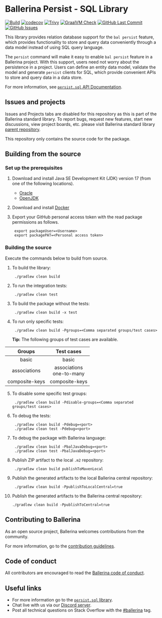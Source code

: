 Ballerina Persist - SQL Library
===================

[![Build](https://github.com/ballerina-platform/module-ballerinax-persist.sql/actions/workflows/build-timestamped-master.yml/badge.svg)](https://github.com/ballerina-platform/module-ballerinax-persist.sql/actions/workflows/build-timestamped-master.yml)
[![codecov](https://codecov.io/gh/ballerina-platform/module-ballerinax-persist.sql/branch/main/graph/badge.svg)](https://codecov.io/gh/ballerina-platform/module-ballerinax-persist.sql)
[![Trivy](https://github.com/ballerina-platform/module-ballerinax-persist.sql/actions/workflows/trivy-scan.yml/badge.svg)](https://github.com/ballerina-platform/module-ballerinax-persist.sql/actions/workflows/trivy-scan.yml)
[![GraalVM Check](https://github.com/ballerina-platform/module-ballerinax-persist.sql/actions/workflows/build-with-bal-test-graalvm.yml/badge.svg)](https://github.com/ballerina-platform/module-ballerinax-persist.sql/actions/workflows/build-with-bal-test-graalvm.yml)
[![GitHub Last Commit](https://img.shields.io/github/last-commit/ballerina-platform/module-ballerinax-persist.sql.svg)](https://github.com/ballerina-platform/module-ballerinax-persist.sql/commits/main)
[![GitHub Issues](https://img.shields.io/github/issues/ballerina-platform/ballerina-standard-library/module/persist.sql.svg?label=Open%20Issues)](https://github.com/ballerina-platform/ballerina-standard-library/labels/module%2Fpersist.sql)

This library provides relation database support for the `bal persist` feature, which provides functionality to store and query data conveniently through a data model instead of using SQL query language.

The `persist` command will make it easy to enable `bal persist` feature in a Ballerina project. With this support, users need not worry about the persistence in a project. Users can define an entity data model, validate the model and generate `persist` clients for SQL, which provide convenient APIs to store and query data in a data store.

For more information, see [`persist.sql` API Documentation](https://lib.ballerina.io/ballerinax/persist.sql/latest).

## Issues and projects

Issues and Projects tabs are disabled for this repository as this is part of the Ballerina standard library. To report bugs, request new features, start new discussions, view project boards, etc. please visit Ballerina standard library [parent repository](https://github.com/ballerina-platform/ballerina-standard-library).

This repository only contains the source code for the package.

## Building from the source

### Set up the prerequisites

1. Download and install Java SE Development Kit (JDK) version 17 (from one of the following locations).
    * [Oracle](https://www.oracle.com/java/technologies/downloads/#java17)
    * [OpenJDK](https://adoptium.net/)

2. Download and install [Docker](https://www.docker.com/get-started)

3. Export your GitHub personal access token with the read package permissions as follows.

        export packageUser=<Username>
        export packagePAT=<Personal access token>

### Building the source

Execute the commands below to build from source.

1. To build the library:

        ./gradlew clean build

2. To run the integration tests:

        ./gradlew clean test

3. To build the package without the tests:

        ./gradlew clean build -x test

4. To run only specific tests:

        ./gradlew clean build -Pgroups=<Comma separated groups/test cases>

   **Tip:** The following groups of test cases are available.

|     Groups      |          Test cases           |
|:---------------:|:-----------------------------:|
|      basic      |             basic             |
|  associations   | associations <br> one-to-many |
| composite-keys  |        composite-keys         |

5. To disable some specific test groups:

        ./gradlew clean build -Pdisable-groups=<Comma separated groups/test cases>

6. To debug the tests:

        ./gradlew clean build -Pdebug=<port>
        ./gradlew clean test -Pdebug=<port>

7. To debug the package with Ballerina language:

        ./gradlew clean build -PbalJavaDebug=<port>
        ./gradlew clean test -PbalJavaDebug=<port>

8. Publish ZIP artifact to the local `.m2` repository:

        ./gradlew clean build publishToMavenLocal

9. Publish the generated artifacts to the local Ballerina central repository:

        ./gradlew clean build -PpublishToLocalCentral=true

10. Publish the generated artifacts to the Ballerina central repository:

        ./gradlew clean build -PpublishToCentral=true

## Contributing to Ballerina

As an open source project, Ballerina welcomes contributions from the community.

For more information, go to the [contribution guidelines](https://github.com/ballerina-platform/ballerina-lang/blob/master/CONTRIBUTING.md).

## Code of conduct

All contributors are encouraged to read the [Ballerina code of conduct](https://ballerina.io/code-of-conduct).

## Useful links

* For more information go to the [`persist.sql` library](https://lib.ballerina.io/ballerinax/persist.sql/latest).
* Chat live with us via our [Discord server](https://discord.gg/ballerinalang).
* Post all technical questions on Stack Overflow with the [#ballerina](https://stackoverflow.com/questions/tagged/ballerina) tag.
